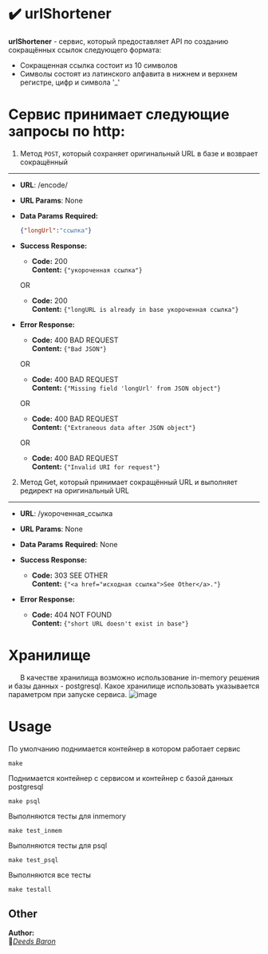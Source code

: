 # :heavy_check_mark: urlShortener
**urlShortener** - сервис, который предоставляет API по созданию сокращённых ссылок следующего формата:
- Сокращенная ссылка состоит из 10 символов
- Cимволы состоят из латинского алфавита в нижнем и верхнем регистре, цифр и символа '_'
# Сервис принимает следующие запросы по http:
1. Метод `POST`, который сохраняет оригинальный URL в базе и возврает сокращённый
----
* **URL**: /encode/
*  **URL Params**: None 
* **Data Params**
   **Required:**
   ```json
  {"longUrl":"ссылка"}
  ```
* **Success Response:**
  * **Code:** 200 <br />
    **Content:** `{"укороченная ссылка"}`
    
  OR
  
  * **Code:** 200 <br />
    **Content:** `{"longURL is already in base укороченная ссылка"}`
    
* **Error Response:**
  * **Code:** 400 BAD REQUEST <br />
    **Content:** `{"Bad JSON"}`
    
  OR
  
   * **Code:** 400 BAD REQUEST <br />
    **Content:** `{"Missing field 'longUrl' from JSON object"}`
    
  OR
  
   * **Code:** 400 BAD REQUEST <br />
    **Content:** `{"Extraneous data after JSON object"}`
    
  OR
  
   * **Code:** 400 BAD REQUEST <br />
    **Content:** `{"Invalid URI for request"}`
2. Метод Get, который принимает сокращённый URL и выполняет редирект на оригинальный URL
----
* **URL**: /укороченная_ссылка
*  **URL Params**: None
* **Data Params**
   **Required:** None
   
* **Success Response:**
  * **Code:** 303 SEE OTHER <br />
    **Content:** `{"<a href="исходная ссылка">See Other</a>."}`
    
* **Error Response:**
  * **Code:** 404 NOT FOUND <br />
    **Content:** `{"short URL doesn't exist in base"}`
# Хранилище  
&nbsp;&nbsp;&nbsp;&nbsp;&nbsp;&nbsp;В качестве хранилища возможно использование in-memory решения и базы данных - postgresql. Какое хранилище использовать указывается параметром при запуске сервиса. 
![image](https://user-images.githubusercontent.com/80648065/155390687-8f427f70-a635-4e98-98f9-ee1aca628551.png)
# Usage
По умолчанию поднимается контейнер в котором работает сервис

    make

Поднимается контейнер с сервисом и контейнер с базой данных postgresql

    make psql
    
Выполняются тесты для inmemory

    make test_inmem
Выполняются тесты для psql

    make test_psql
Выполняются все тесты

    make testall
## Other
**Author:**  
:vampire:*[Deeds Baron](https://github.com/DeedsBaron)*  

